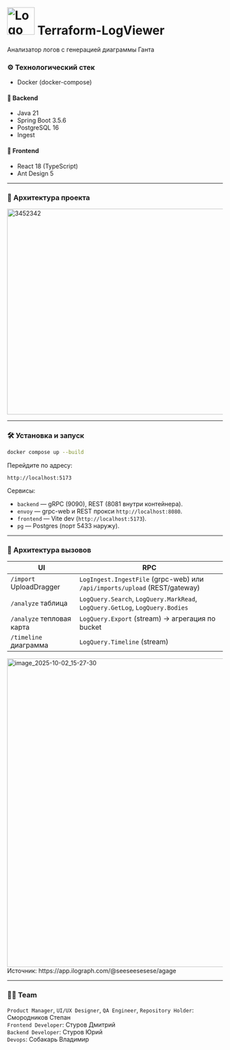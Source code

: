 # <img width="64" height="64" alt="Logo" src="https://github.com/user-attachments/assets/a873c675-12cc-4544-bb98-2437a63cb335" /> Terraform-LogViewer 
Анализатор логов с генерацией диаграммы Ганта

### ⚙️ Технологический стек

- Docker (docker-compose)

#### 🧱 Backend
- Java 21
- Spring Boot 3.5.6
- PostgreSQL 16
- Ingest

#### 🌠 Frontend 
- React 18 (TypeScript)
- Ant Design 5

--- 

### 🧩 Архитектура проекта

<img width="640" height="480" alt="3452342" src="https://github.com/user-attachments/assets/c8d70934-db4f-4581-b38c-8671b677a931" />

--- 

### 🛠 Установка и запуск

```bash
docker compose up --build
```
Перейдите по адресу:
```
http://localhost:5173
```

Сервисы:
- `backend` — gRPC (9090), REST (8081 внутри контейнера).
- `envoy` — grpc-web и REST прокси `http://localhost:8080`.
- `frontend` — Vite dev (`http://localhost:5173`).
- `pg` — Postgres (порт 5433 наружу).

--- 

### 🔗 Архитектура вызовов
| UI | RPC |
| --- | --- |
| `/import` UploadDragger | `LogIngest.IngestFile` (grpc-web) или `/api/imports/upload` (REST/gateway) |
| `/analyze` таблица | `LogQuery.Search`, `LogQuery.MarkRead`, `LogQuery.GetLog`, `LogQuery.Bodies` |
| `/analyze` тепловая карта | `LogQuery.Export` (stream) → агрегация по bucket |
| `/timeline` диаграмма | `LogQuery.Timeline` (stream) |

<img width="1280" height="720" alt="image_2025-10-02_15-27-30" src="https://github.com/user-attachments/assets/6f553750-0ca7-4ae6-b918-0159b980df87" />
Источник: https://app.ilograph.com/@seeseesesese/agage

--- 

### 🧙‍♂️ Team
`Product Manager`, `UI/UX Designer`, `QA Engineer`, `Repository Holder`: Смородников Степан <br>
`Frontend Developer`: Стуров Дмитрий <br>
`Backend Developer`: Стуров Юрий  <br>
`Devops`: Собакарь Владимир <br>

